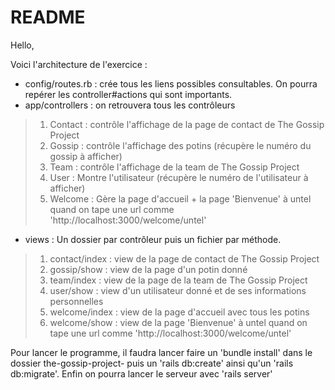 # README

Hello,

Voici l'architecture de l'exercice :
* config/routes.rb : crée tous les liens possibles consultables. On pourra repérer les controller#actions qui sont importants.
* app/controllers : on retrouvera tous les contrôleurs
> 1. Contact : contrôle l'affichage de la page de contact de The Gossip Project
> 2. Gossip : contrôle l'affichage des potins (récupère le numéro du gossip à afficher)
> 3. Team : contrôle l'affichage de la team de The Gossip Project
> 4. User : Montre l'utilisateur (récupère le numéro de l'utilisateur à afficher)
> 5. Welcome : Gère la page d'accueil + la page 'Bienvenue' à untel quand on tape une url comme 'http://localhost:3000/welcome/untel'
* views : Un dossier par contrôleur puis un fichier par méthode.
> 1. contact/index : view de la page de contact de The Gossip Project
> 2. gossip/show : view de la page d'un potin donné
> 3. team/index : view de la page de la team de The Gossip Project
> 4. user/show : view d'un utilisateur donné et de ses informations personnelles
> 5. welcome/index : view de la page d'accueil avec tous les potins
> 6. welcome/show : view de la page 'Bienvenue' à untel quand on tape une url comme 'http://localhost:3000/welcome/untel'

Pour lancer le programme, il faudra lancer faire un 'bundle install' dans le dossier the-gossip-project- puis un 'rails db:create' ainsi qu'un 'rails db:migrate'. Enfin on pourra lancer le serveur avec 'rails server'
